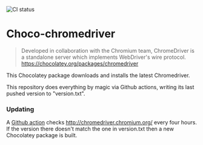 ![CI status](https://github.com/yetanotherchris/Choco-chromedriver/actions/workflows/push-chocolatey.yml/badge.svg)

# Choco-chromedriver

> Developed in collaboration with the Chromium team, ChromeDriver is a standalone server which implements WebDriver's wire protocol.
> https://chocolatey.org/packages/chromedriver

This Chocolatey package downloads and installs the latest Chromedriver.

This repository does everything by magic via Github actions, writing its last pushed version to "version.txt".

### Updating

A [Github action](https://github.com/yetanotherchris/Choco-chromedriver/blob/master/.github/workflows/main.yml#L9) checks http://chromedriver.chromium.org/ every four hours. 
If the version there doesn't match the one in version.txt then a new Chocolatey package is built.
